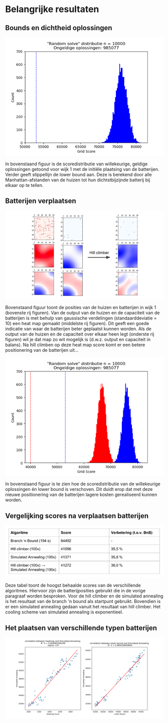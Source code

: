 # Belangrijke resultaten

## Bounds en dichtheid oplossingen

![alt text](Figures/distribution_normal.png)

In bovenstaand figuur is de scoredistributie van willekeurige, geldige oplossingen
getoond voor wijk 1 met de initiële plaatsing van de batterijen. Verder geeft
stippellijn de lower bound aan. Deze is berekend door alle Manhattan-afstanden
van de huizen tot hun dichtstbijzijnde batterij bij elkaar op te tellen.

## Batterijen verplaatsen

![alt text](Figures/reposition_hillclimber.png)

Bovenstaand figuur toont de posities van de huizen en batterijen in wijk 1 (bovenste
rij figuren). Van de output van de huizen en de capaciteit van de batterijen is
met behulp van gaussische verdelingen (standaarddeviatie = 10) een heat map gemaakt
(middelste rij figuren). Dit geeft een goede indicatie van waar de batterijen beter
geplaatst kunnen worden. Als de output van de huizen en de capaciteit over elkaar
heen legt (onderste rij figuren) wil je dat map zo wit mogelijk is (d.w.z. output
en capaciteit in balans). Na hill climben op deze heat map score komt er een betere
positionering van de batterijen uit...

![alt text](Figures/distribution_replace.png)

In bovenstaand figuur is te zien hoe de scoredistributie van de willekeurige
oplossingen én lower bound is verschoven. Dit duidt erop dat met deze nieuwe
positionering van de batterijen lagere kosten gerealiseerd kunnen worden.

## Vergelijking scores na verplaatsen batterijen

![alt text](Figures/results_table_1.png)

Deze tabel toont de hoogst behaalde scores van de verschillende algoritmes. Hiervoor
zijn de batterijposities gebruikt die in de vorige paragraaf worden besproken.
Voor de hill climber en de simulated annealing is het resultaat van de branch 'n bound
als startpunt gebruikt. Bovendien is er een simulated annealing gedaan vanuit het
resultaat van hill climber. Het cooling scheme van simulated annealing is exponentieel.

## Het plaatsen van verschillende typen batterijen

![alt text](Figures/Sigma_experiments/heat_simannealing_sigma10_2.png)

